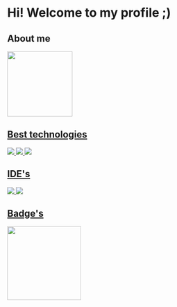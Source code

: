 # Hi! Welcome to my profile ;)

## About me
<div>
  <a href="https://github.com/marialuiza2305"/>
  <img height="150cm" src="https://github-readme-stats.vercel.app/api/wakatime?username=luiza_23&theme=synthwave&layout=compact"/>
</div>

##

## Best technologies
<div>
  <img src="https://img.shields.io/badge/GitHub-100000?style=for-the-badge&logo=github&logoColor=white"/>
  <img src="https://img.shields.io/badge/Python-3776AB?style=for-the-badge&logo=python&logoColor=white"/>
  <img src="https://img.shields.io/badge/Amazon_AWS-232F3E?style=for-the-badge&logo=amazon-aws&logoColor=white"/>
</div>

## IDE's
<div>
  <img src="https://img.shields.io/badge/PyCharm-000000.svg?&style=for-the-badge&logo=PyCharm&logoColor=white"/>
  <img src="https://img.shields.io/badge/Visual_Studio_Code-0078D4?style=for-the-badge&logo=visual%20studio%20code&logoColor=white"/>
</div>

## Badge's
<div>
  <a href="https://www.credly.com/badges/1a898437-6dc8-47fb-90d1-12a2fbe3d0b6/public_url" target="_blank"><img height="170cm" width="170" src="https://images.credly.com/size/340x340/images/73e4a58b-a8ef-41a3-a7db-9183dd269882/image.png"/>
</div>
